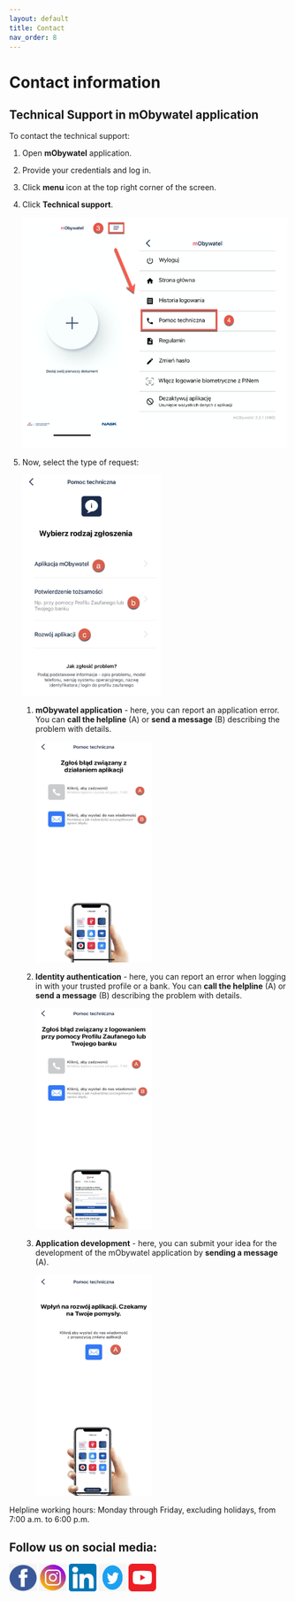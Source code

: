 ```yaml
---
layout: default
title: Contact
nav_order: 8
---
```


Contact information
===

## Technical Support in mObywatel application

To contact the technical support:

1. Open **mObywatel** application. 
2. Provide your credentials and log in. 
3. Click **menu** icon at the top right corner of the screen. 
4. Click **Technical support**. 

   <img src="./assets/images/technical.png" width="500">

5. Now, select the type of request:

    <img src="assets/images/requesttype.jpg" width="250" height="400">

   1. **mObywatel application** - here, you can report an application error. You can **call the helpline** (A) or **send a message** (B) describing the problem with details.

         <img src="assets/images/aperror.jpg" width="210" height="400">

   2. **Identity authentication** - here, you can report an error when logging in with your trusted profile or a bank. You can **call the helpline** (A) or **send a message** (B) describing the problem with details.

      <img src="assets/images/errortp.jpg" width="210" height="400">

   3. **Application development** - here, you can submit your idea for the development of the mObywatel application by **sending a message** (A).

      <img src="assets/images/rozwoj.jpg" width="210" height="400">

 

Helpline working hours: Monday through Friday, excluding holidays, from 7:00 a.m. to 6:00 p.m.



## Follow us on social media:

[<img src="./assets/images/facebook.png" width="50" height="50">](https://www.facebook.com/CyfryzacjaKPRM "Redirect to Facebook")   [<img src="./assets/images/instagram.png" width="50" height="50">](https://www.instagram.com/mc_gov_pl/?hl=pl "Redirect to Instagram") [<img src="./assets/images/linkedin.png" width="50" height="50">](https://www.linkedin.com/company/ministerstwo-cyfryzacji/?originalSubdomain=pl "Redirect to LinkedIn") [<img src="./assets/images/twitter.jpeg" width="50" height="50">](https://twitter.com/mc_gov_pl "Redirect to Twitter") [<img src="./assets/images/youtube.png" width="50" height="50">](https://www.youtube.com/channel/UCDDeiw-RUfbe_aW12lI12eQ "Redirect to YouTube")
